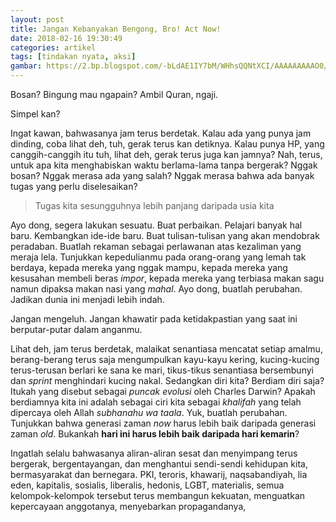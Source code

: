 ```yaml
---
layout: post
title: Jangan Kebanyakan Bengong, Bro! Act Now!
date: 2018-02-16 19:30:49
categories: artikel
tags: [tindakan nyata, aksi]
gambar: https://2.bp.blogspot.com/-bLdAE1IY7bM/WHhsQQNtXCI/AAAAAAAAAO0/41zl6XTDprQW2eRgjAClg4Gc8okKAOqAgCLcB/s400/fateZero.jpg
---
```


Bosan? Bingung mau ngapain? Ambil Quran, ngaji.

Simpel kan?

Ingat kawan, bahwasanya jam terus berdetak. Kalau ada yang punya jam dinding, coba lihat deh, tuh, gerak terus kan detiknya. Kalau punya HP, yang canggih-canggih itu tuh, lihat deh, gerak terus juga kan jamnya? Nah, terus, untuk apa kita menghabiskan waktu berlama-lama tanpa bergerak? Nggak bosan? Nggak merasa ada yang salah? Nggak merasa bahwa ada banyak tugas yang perlu diselesaikan?

> Tugas kita sesungguhnya lebih panjang daripada usia kita

Ayo dong, segera lakukan sesuatu. Buat perbaikan. Pelajari banyak hal baru. Kembangkan ide-ide baru. Buat tulisan-tulisan yang akan mendobrak peradaban. Buatlah rekaman sebagai perlawanan atas kezaliman yang meraja lela. Tunjukkan kepedulianmu pada orang-orang yang lemah tak berdaya, kepada mereka yang nggak mampu, kepada mereka yang kesusahan membeli beras _impor_, kepada mereka yang terbiasa makan sagu namun dipaksa makan nasi yang _mahal_. Ayo dong, buatlah perubahan. Jadikan dunia ini menjadi lebih indah.

Jangan mengeluh. Jangan khawatir pada ketidakpastian yang saat ini berputar-putar dalam anganmu.

Lihat deh, jam terus berdetak, malaikat senantiasa mencatat setiap amalmu, berang-berang terus saja mengumpulkan kayu-kayu kering, kucing-kucing terus-terusan berlari ke sana ke mari, tikus-tikus senantiasa bersembunyi dan _sprint_ menghindari kucing nakal. Sedangkan diri kita? Berdiam diri saja? Itukah yang disebut sebagai _puncak evolusi_ oleh Charles Darwin? Apakah berdiamnya kita ini adalah sebagai ciri kita sebagai _khalifah_ yang telah dipercaya oleh Allah _subhanahu wa taala_. Yuk, buatlah perubahan. Tunjukkan bahwa generasi zaman _now_ harus lebih baik daripada generasi zaman _old_. Bukankah __hari ini harus lebih baik daripada hari kemarin__?

Ingatlah selalu bahwasanya aliran-aliran sesat dan menyimpang terus bergerak, bergentayangan, dan menghantui sendi-sendi kehidupan kita, bermasyarakat dan bernegara. PKI, teroris, khawarij, naqsabandiyah, lia eden, kapitalis, sosialis, liberalis, hedonis, LGBT, materialis, semua kelompok-kelompok tersebut terus membangun kekuatan, menguatkan kepercayaan anggotanya, menyebarkan propagandanya, 